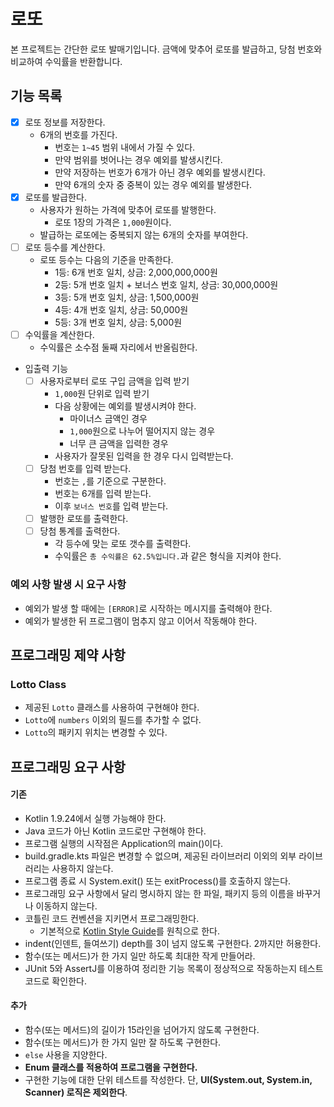 # 로또

본 프로젝트는 간단한 로또 발매기입니다. 금액에 맞추어 로또를 발급하고, 당첨 번호와 비교하여 수익률을 반환합니다.

## 기능 목록

- [x] 로또 정보를 저장한다.
    - 6개의 번호를 가진다.
        - 번호는 `1~45` 범위 내에서 가질 수 있다.
        - 만약 범위를 벗어나는 경우 예외를 발생시킨다.
        - 만약 저장하는 번호가 6개가 아닌 경우 예외를 발생시킨다.
        - 만약 6개의 숫자 중 중복이 있는 경우 예외를 발생한다.
- [x] 로또를 발급한다.
    - 사용자가 원하는 가격에 맞추어 로또를 발행한다.
        - 로또 1장의 가격은 `1,000`원이다.
    - 발급하는 로또에는 중복되지 않는 6개의 숫자를 부여한다.
- [ ] 로또 등수를 계산한다.
    - 로또 등수는 다음의 기준을 만족한다.
        - 1등: 6개 번호 일치, 상금: 2,000,000,000원
        - 2등: 5개 번호 일치 + 보너스 번호 일치, 상금: 30,000,000원
        - 3등: 5개 번호 일치, 상금: 1,500,000원
        - 4등: 4개 번호 일치, 상금: 50,000원
        - 5등: 3개 번호 일치, 상금: 5,000원
- [ ] 수익률을 계산한다.
    - 수익률은 소수점 둘째 자리에서 반올림한다.
- 입출력 기능
    - [ ] 사용자로부터 로또 구입 금액을 입력 받기
        - `1,000`원 단위로 입력 받기
        - 다음 상황에는 예외를 발생시켜야 한다.
            - 마이너스 금액인 경우
            - `1,000`원으로 나누어 떨어지지 않는 경우
            - 너무 큰 금액을 입력한 경우
        - 사용자가 잘못된 입력을 한 경우 다시 입력받는다.
    - [ ] 당첨 번호를 입력 받는다.
        - 번호는 `,`를 기준으로 구분한다.
        - 번호는 6개를 입력 받는다.
        - 이후 `보너스 번호`를 입력 받는다.
    - [ ] 발행한 로또를 출력한다.
    - [ ] 당첨 통계를 출력한다.
        - 각 등수에 맞는 로또 갯수를 출력한다.
        - 수익률은 `총 수익률은 62.5%입니다.`과 같은 형식을 지켜야 한다.

### 예외 사항 발생 시 요구 사항

- 예외가 발생 할 때에는 `[ERROR]`로 시작하는 메시지를 출력해야 한다.
- 예외가 발생한 뒤 프로그램이 멈추지 않고 이어서 작동해야 한다.

## 프로그래밍 제약 사항

### Lotto Class

- 제공된 `Lotto` 클래스를 사용하여 구현해야 한다.
- `Lotto`에 `numbers` 이외의 필드를 추가할 수 없다.
- `Lotto`의 패키지 위치는 변경할 수 있다.

## 프로그래밍 요구 사항

#### 기존

- Kotlin 1.9.24에서 실행 가능해야 한다.
- Java 코드가 아닌 Kotlin 코드로만 구현해야 한다.
- 프로그램 실행의 시작점은 Application의 main()이다.
- build.gradle.kts 파일은 변경할 수 없으며, 제공된 라이브러리 이외의 외부 라이브러리는 사용하지 않는다.
- 프로그램 종료 시 System.exit() 또는 exitProcess()를 호출하지 않는다.
- 프로그래밍 요구 사항에서 달리 명시하지 않는 한 파일, 패키지 등의 이름을 바꾸거나 이동하지 않는다.
- 코틀린 코드 컨벤션을 지키면서 프로그래밍한다.
    - 기본적으로 [Kotlin Style Guide](https://kotlinlang.org/docs/coding-conventions.html)를 원칙으로 한다.
- indent(인덴트, 들여쓰기) depth를 3이 넘지 않도록 구현한다. 2까지만 허용한다.
- 함수(또는 메서드)가 한 가지 일만 하도록 최대한 작게 만들어라.
- JUnit 5와 AssertJ를 이용하여 정리한 기능 목록이 정상적으로 작동하는지 테스트 코드로 확인한다.

#### 추가

- 함수(또는 메서드)의 길이가 15라인을 넘어가지 않도록 구현한다.
- 함수(또는 메서드)가 한 가지 일만 잘 하도록 구현한다.
- `else` 사용을 지양한다.
- **Enum 클래스를 적용하여 프로그램을 구현한다.**
- 구현한 기능에 대한 단위 테스트를 작성한다. 단, **UI(System.out, System.in, Scanner) 로직은 제외한다**.

